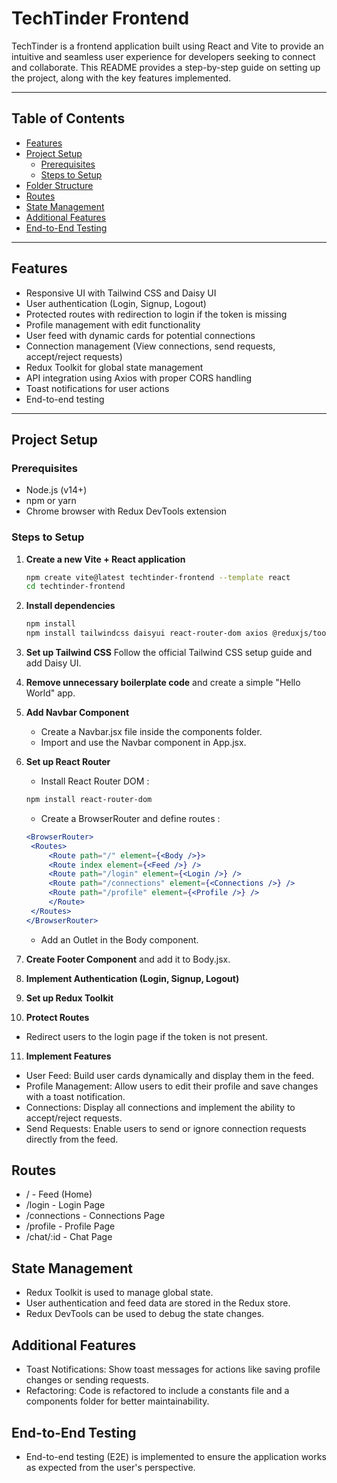 # TechTinder Frontend

TechTinder is a frontend application built using React and Vite to provide an intuitive and seamless user experience for developers seeking to connect and collaborate. This README provides a step-by-step guide on setting up the project, along with the key features implemented.

---

## Table of Contents
- [Features](#features)
- [Project Setup](#project-setup)
  - [Prerequisites](#prerequisites)
  - [Steps to Setup](#steps-to-setup)
- [Folder Structure](#folder-structure)
- [Routes](#routes)
- [State Management](#state-management)
- [Additional Features](#additional-features)
- [End-to-End Testing](#end-to-end-testing)

---

## Features
- Responsive UI with Tailwind CSS and Daisy UI
- User authentication (Login, Signup, Logout)
- Protected routes with redirection to login if the token is missing
- Profile management with edit functionality
- User feed with dynamic cards for potential connections
- Connection management (View connections, send requests, accept/reject requests)
- Redux Toolkit for global state management
- API integration using Axios with proper CORS handling
- Toast notifications for user actions
- End-to-end testing

---

## Project Setup

### Prerequisites
- Node.js (v14+)
- npm or yarn
- Chrome browser with Redux DevTools extension

### Steps to Setup

1. **Create a new Vite + React application**
   ```bash
   npm create vite@latest techtinder-frontend --template react
   cd techtinder-frontend

2. **Install dependencies**
   ```bash
   npm install
   npm install tailwindcss daisyui react-router-dom axios @reduxjs/toolkit react-redux

3. **Set up Tailwind CSS**
   Follow the official Tailwind CSS setup guide and add Daisy UI.
4. **Remove unnecessary boilerplate code**
   and create a simple "Hello World" app.
5. **Add Navbar Component**
   - Create a Navbar.jsx file inside the components folder.
   - Import and use the Navbar component in App.jsx.
6. **Set up React Router**
   - Install React Router DOM : 
   ```bash
   npm install react-router-dom 
   ```
   - Create a BrowserRouter and define routes : 
   ```jsx
   <BrowserRouter>
    <Routes>
        <Route path="/" element={<Body />}>
        <Route index element={<Feed />} />
        <Route path="/login" element={<Login />} />
        <Route path="/connections" element={<Connections />} />
        <Route path="/profile" element={<Profile />} />
        </Route>
    </Routes>
   </BrowserRouter>
    ```
    - Add an Outlet in the Body component.

7. **Create Footer Component** and add it to Body.jsx.
8. **Implement Authentication (Login, Signup, Logout)** 
9. **Set up Redux Toolkit** 
10. **Protect Routes** 
   - Redirect users to the login page if the token is not present.
11. **Implement Features**
   - User Feed: Build user cards dynamically and display them in the feed.
   - Profile Management: Allow users to edit their profile and save changes with a toast notification.
   - Connections: Display all connections and implement the ability to accept/reject requests.
   - Send Requests: Enable users to send or ignore connection requests directly from the feed.

## Routes

- / - Feed (Home)
- /login - Login Page
- /connections - Connections Page
- /profile - Profile Page
- /chat/:id - Chat Page

## State Management

- Redux Toolkit is used to manage global state.
- User authentication and feed data are stored in the Redux store.
- Redux DevTools can be used to debug the state changes.

## Additional Features

- Toast Notifications: Show toast messages for actions like saving profile changes or sending requests.
- Refactoring: Code is refactored to include a constants file and a components folder for better maintainability.

## End-to-End Testing

- End-to-end testing (E2E) is implemented to ensure the application works as expected from the user's perspective.